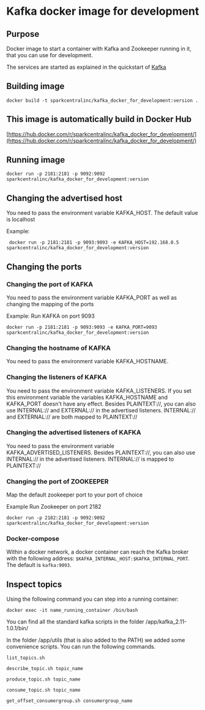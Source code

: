 # Kafka docker image for development
## Purpose
Docker image to start a container with Kafka and Zookeeper running in it, that you can use for development.

The services are started as explained in the quickstart of [Kafka](https://kafka.apache.org/quickstart)

## Building image
```
docker build -t sparkcentralinc/kafka_docker_for_development:version .
```

## This image is automatically build in Docker Hub 
[https://hub.docker.com/r/sparkcentralinc/kafka_docker_for_development/](https://hub.docker.com/r/sparkcentralinc/kafka_docker_for_development/)

## Running image
```
docker run -p 2181:2181 -p 9092:9092 sparkcentralinc/kafka_docker_for_development:version
```

## Changing the advertised host
You need to pass the environment variable KAFKA_HOST. The default value is localhost

Example:
```
 docker run -p 2181:2181 -p 9093:9093 -e KAFKA_HOST=192.168.0.5 sparkcentralinc/kafka_docker_for_development:version
```

## Changing the ports
### Changing the port of KAFKA
You need to pass the environment variable KAFKA_PORT as well as changing the mapping of the ports

Example:
Run KAFKA on port 9093
```
docker run -p 2181:2181 -p 9093:9093 -e KAFKA_PORT=9093 sparkcentralinc/kafka_docker_for_development:version
```

### Changing the hostname of KAFKA
You need to pass the environment variable KAFKA_HOSTNAME.

### Changing the listeners of KAFKA
You need to pass the environment variable KAFKA_LISTENERS. If you set this environment variable
the variables KAFKA_HOSTNAME and KAFKA_PORT doesn't have any effect.
Besides PLAINTEXT://, you can also use INTERNAL:// and EXTERNAL:// in the advertised listeners.
INTERNAL:// and EXTERNAL:// are both mapped to PLAINTEXT://

### Changing the advertised listeners of KAFKA
You need to pass the environment variable KAFKA_ADVERTISED_LISTENERS. 
Besides PLAINTEXT://, you can also use INTERNAL:// in the advertised listeners.
INTERNAL:// is mapped to PLAINTEXT://

### Changing the port of ZOOKEEPER
Map the default zookeeper port to your port of choice

Example
Run Zookeeper on port 2182
```
docker run -p 2182:2181 -p 9092:9092 sparkcentralinc/kafka_docker_for_development:version
```

### Docker-compose
Within a docker network, a docker container can reach the Kafka broker with the
following address: `$KAFKA_INTERNAL_HOST:$KAFKA_INTERNAL_PORT`.
The default is `kafka:9093`.

## Inspect topics
Using the following command you can step into a running container:
```
docker exec -it name_running_container /bin/bash
```
You can find all the standard kafka scripts in the folder /app/kafka_2.11-1.0.1/bin/

In the folder /app/utils (that is also added to the PATH) we added some convenience scripts. You can run the following commands.
```
list_topics.sh
```
```
describe_topic.sh topic_name
```
```
produce_topic.sh topic_name
```
```
consume_topic.sh topic_name
```
```
get_offset_consumergroup.sh consumergroup_name
```
